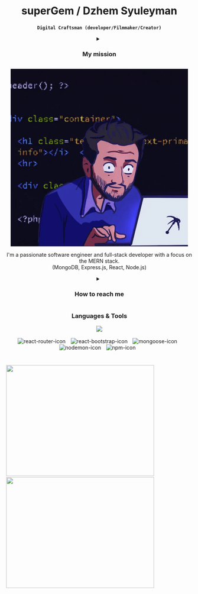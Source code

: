 <h1 align="center"> superGem / Dzhem Syuleyman </h1>

<!-- <p align="center">

> **I’m not a superhero, but I am superGem. <br>Why superGem? Why not?<br>Also my name pronounces like gem**
<p> -->

<p align=center>

**<p align="center">`Digital Craftsman (developer/Filmmaker/Creator)`</p>**
</p>

<details align="center">
<summary><h3>My mission</h3></b></summary>
<p align="center">🌐 In the vast realm of web development, I specialize in building dynamic and responsive applications using the MERN stack. From designing efficient databases with MongoDB, crafting robust server-side applications with Express.js and Node.js, to creating captivating user interfaces with React – I enjoy the entire spectrum of the development process. </p>
<p align="center">💻 I thrive on turning innovative ideas into robust, scalable, and user-friendly applications. My journey in the world of coding began with a love for problem-solving, and it has evolved into a deep commitment to crafting seamless web experiences. </p>
</details>

<p align=center>
<img align="center" src="https://github.com/superGemHere/superGemHere/blob/main/giphy.gif"  alt="Super Gem Here GIF" style="align-self:center;"/>
</p>

<p align="center">I'm a passionate software engineer and full-stack developer with a focus on the MERN stack.<br> (MongoDB, Express.js, React, Node.js)  </p>



<details align="center">
<summary><h3>How to reach me</h3></b></summary>
<p align="center">E-mail: supergemhere@gmail.com 📧</p>
<p align="center">Linked-in: <a href="https://www.linkedin.com/in/dzhem-syuleyman-1891602a6?lipi=urn%3Ali%3Apage%3Ad_flagship3_profile_view_base_contact_details%3BrTNPmKQQQ%2B223smQjPSO8g%3D%3D">supergemhere</a> 🔗</p>
</details>

<h3 align="center">Languages & Tools</h3>

<p align="center">
    <img src="https://skillicons.dev/icons?i=mongodb,express,react,nodejs,js,html,css,postman,ps,ai,pr" />
</p>

<!-- [![My Skills](https://skillicons.dev/icons?i=mongodb,express,react,nodejs,html,css,js,ps,ai,pr)](https://skillicons.dev) -->

<p align="center"> 
<!-- <img align="left" alt="mongoDB-icon" width="35px" style="padding-right: 10px;" src="https://cdn.jsdelivr.net/gh/devicons/devicon@latest/icons/mongodb/mongodb-original-wordmark.svg" />
<img align="left" alt="express-icon" width="35px" style="padding-right: 10px;" src="https://cdn.jsdelivr.net/gh/devicons/devicon@latest/icons/express/express-original-wordmark.svg" />
<img align="left" alt="react-icon" width="35px" style="padding-right: 10px;" src="https://cdn.jsdelivr.net/gh/devicons/devicon@latest/icons/react/react-original.svg" />
<img align="left" alt="nodejs-icon" width="35px" style="padding-right: 10px;" src="https://cdn.jsdelivr.net/gh/devicons/devicon@latest/icons/nodejs/nodejs-plain-wordmark.svg" /> -->
<img align="" alt="react-router-icon" width="35px" style="padding-right: 10px;" src="https://cdn.jsdelivr.net/gh/devicons/devicon@latest/icons/reactrouter/reactrouter-original.svg" />
<img align="" alt="react-bootstrap-icon" width="35px" style="padding-right: 10px;" src="https://cdn.jsdelivr.net/gh/devicons/devicon@latest/icons/reactbootstrap/reactbootstrap-original.svg" />
<img align="" alt="mongoose-icon" width="35px" style="padding-right: 10px;" src="https://cdn.jsdelivr.net/gh/devicons/devicon@latest/icons/mongoose/mongoose-original-wordmark.svg" />
<!-- <img align="left" alt="javascript-icon" width="35px" style="padding-right: 10px;" src="https://cdn.jsdelivr.net/gh/devicons/devicon@latest/icons/javascript/javascript-original.svg" />
<img align="left" alt="html5-icon" width="35px" style="padding-right: 10px;" src="https://cdn.jsdelivr.net/gh/devicons/devicon@latest/icons/html5/html5-original.svg" />
<img align="left" alt="css3-icon" width="35px" style="padding-right: 10px;" src="https://cdn.jsdelivr.net/gh/devicons/devicon@latest/icons/css3/css3-original.svg" /> -->
<img align="" alt="nodemon-icon" width="35px" style="padding-right: 10px;" src="https://cdn.jsdelivr.net/gh/devicons/devicon@latest/icons/nodemon/nodemon-original.svg" />
<img align="" alt="npm-icon" width="35px" style="padding-right: 10px;" src="https://cdn.jsdelivr.net/gh/devicons/devicon@latest/icons/npm/npm-original-wordmark.svg" />
<!-- <img align="left" alt="photoshop-icon" width="35px" style="padding-right: 10px;" src="https://cdn.jsdelivr.net/gh/devicons/devicon@latest/icons/photoshop/photoshop-original.svg" />
<img align="left" alt="premierePro-icon" width="35px" style="padding-right: 10px;" src="https://cdn.jsdelivr.net/gh/devicons/devicon@latest/icons/premierepro/premierepro-original.svg" />
<img align="left" alt="illustrator-icon" width="35px" style="padding-right: 10px;" src="https://cdn.jsdelivr.net/gh/devicons/devicon@latest/icons/illustrator/illustrator-line.svg" />
           -->
</p>
           
#

##

<!-- ![Anurag's GitHub stats](https://github-readme-stats.vercel.app/api?username=superGemHere&show_icons=true&theme=graywhite) -->
<div>
<img height=300 width=400 src="https://github-readme-stats.vercel.app/api?username=superGemHere&show_icons=true&theme=graywhite" />
<img height=300 width=400 src="https://streak-stats.demolab.com/?user=superGemHere&theme=graywhite" />
</div>
<!-- [![GitHub Streak](https://streak-stats.demolab.com/?user=superGemHere&theme=graywhite)](https://git.io/streak-stats) -->

<!--
**superGemHere/superGemHere** is a ✨ _special_ ✨ repository because its `README.md` (this file) appears on your GitHub profile.

Here are some ideas to get you started:

- 🔭 I’m currently working on ...
- 🌱 I’m currently learning ...
- 👯 I’m looking to collaborate on ...
- 🤔 I’m looking for help with ...
- 💬 Ask me about ...
- 📫 How to reach me: ...
- 😄 Pronouns: ...
- ⚡ Fun fact: ...
-->
